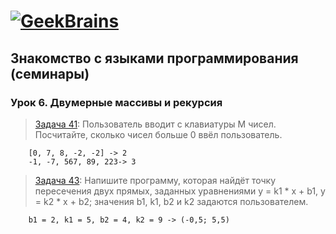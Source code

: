 # [![GeekBrains](https://frontend-scripts.hb.bizmrg.com/unique-hf/svg/logo.svg)](https://gb.ru)

## Знакомство с языками программирования (семинары)

### Урок 6. Двумерные массивы и рекурсия

> [Задача 41](https://github.com/XYI7I/GeekBrains/blob/main/Geek/C%23/lesson6/HW/task1/Program.cs): Пользователь вводит с клавиатуры M чисел. Посчитайте, сколько чисел больше 0 ввёл пользователь.

        [0, 7, 8, -2, -2] -> 2
        -1, -7, 567, 89, 223-> 3

> [Задача 43](https://github.com/XYI7I/GeekBrains/tree/main/Geek/C%23/lesson6/HW/task2/Program.cs): Напишите программу, которая найдёт точку пересечения двух прямых, заданных уравнениями y = k1 * x + b1, y = k2 * x + b2; значения b1, k1, b2 и k2 задаются пользователем.

        b1 = 2, k1 = 5, b2 = 4, k2 = 9 -> (-0,5; 5,5)